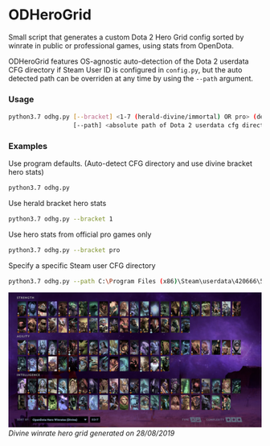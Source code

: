 # ODHeroGrid
Small script that generates a custom Dota 2 Hero Grid config sorted by winrate in public or professional games, using stats from OpenDota.

ODHeroGrid features OS-agnostic auto-detection of the Dota 2 userdata CFG directory if
Steam User ID is configured in `config.py`, but the auto detected path can be overriden at any time by using the `--path` argument.

### Usage
```bash
python3.7 odhg.py [--bracket] <1-7 (herald-divine/immortal) OR pro> (default: 7)
                  [--path] <absolute path of Dota 2 userdata cfg directory> (default: auto detect)
```

### Examples
Use program defaults. (Auto-detect CFG directory and use divine bracket hero stats)
```bash
python3.7 odhg.py
```

Use herald bracket hero stats
```bash
python3.7 odhg.py --bracket 1
```

Use hero stats from official pro games only
```bash
python3.7 odhg.py --bracket pro
```

Specify a specific Steam user CFG directory
```bash
python3.7 odhg.py --path C:\Program Files (x86)\Steam\userdata\420666\570\remote\cfg
```

![Divine Winrates](screenshot_divine.png)
_Divine winrate hero grid generated on 28/08/2019_
